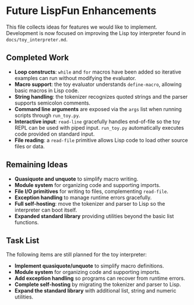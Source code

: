 # Future LispFun Enhancements

This file collects ideas for features we would like to implement. Development is
now focused on improving the Lisp toy interpreter found in
`docs/toy_interpreter.md`.

## Completed Work

- **Loop constructs**: `while` and `for` macros have been added so iterative
  examples can run without modifying the evaluator.
- **Macro support**: the toy evaluator understands `define-macro`, allowing
  basic macros in Lisp code.
- **String handling**: the tokenizer recognizes quoted strings and the parser
  supports semicolon comments.
- **Command line arguments** are exposed via the `args` list when running
  scripts through `run_toy.py`.
- **Interactive input**: `read-line` gracefully handles end-of-file so the
  toy REPL can be used with piped input. `run_toy.py` automatically executes
  code provided on standard input.
- **File reading**: a `read-file` primitive allows Lisp code to load other
  source files or data.


## Remaining Ideas

- **Quasiquote and unquote** to simplify macro writing.
- **Module system** for organizing code and supporting imports.
- **File I/O primitives** for writing to files, complementing `read-file`.
- **Exception handling** to manage runtime errors gracefully.
- **Full self-hosting**: move the tokenizer and parser to Lisp so the interpreter can boot itself.
- **Expanded standard library** providing utilities beyond the basic list functions.

## Task List
The following items are still planned for the toy interpreter:

- **Implement quasiquote/unquote** to simplify macro definitions.
- **Module system** for organizing code and supporting imports.
- **Add exception handling** so programs can recover from runtime errors.
- **Complete self-hosting** by migrating the tokenizer and parser to Lisp.
- **Expand the standard library** with additional list, string and numeric utilities.
